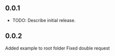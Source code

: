 ## 0.0.1

- TODO: Describe initial release.

## 0.0.2

Added example to root folder
Fixed double request
